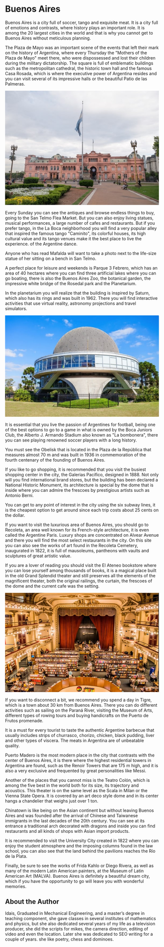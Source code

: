 # Buenos Aires

Buenos Aires is a city full of soccer, tango and exquisite meat. It is a city full of emotions and contrasts, where history plays an important role. It is among the 20 largest cities in the world and that is why you cannot get to Buenos Aires without meticulous planning.

The Plaza de Mayo was an important scene of the events that left their mark on the history of Argentina, where every Thursday the "Mothers of the Plaza de Mayo" meet there, who were dispossessed and lost their children during the military dictatorship. The square is full of emblematic buildings such as the metropolitan cathedral, the historic town hall and the famous Casa Rosada, which is where the executive power of Argentina resides and you can visit several of its impressive halls or the beautiful Patio de las Palmeras.

![Buenos Aires](_static/images/buenos-aires/buenos-aires1.jpg)

Every Sunday you can see the antiques and browse endless things to buy, going to the San Telmo Flea Market. But you can also enjoy living statues, musical performances, a large number of cafes and restaurants. But if you prefer tango, in the La Boca neighborhood you will find a very popular alley that inspired the famous tango "Caminito", its colorful houses, its high cultural value and its tango venues make it the best place to live the experience. of the Argentine dance.

Anyone who has read Mafalda will want to take a photo next to the life-size statue of her sitting on a bench in San Telmo.

A perfect place for leisure and weekends is Parque 3 Febrero, which has an area of 40 hectares where you can find three artificial lakes where you can go boating, there is also the Buenos Aires Zoo, the botanical garden, the impressive white bridge of the Rosedal park and the Planetarium.

In the planetarium you will realize that the building is inspired by Saturn, which also has its rings and was built in 1962. There you will find interactive activities that use virtual reality, astronomy projections and travel simulators.

![Buenos Aires](_static/images/buenos-aires/buenos-aires2.jpg)

It is essential that you live the passion of Argentines for football, being one of the best options to go to a game in what is owned by the Boca Juniors Club, the Alberto J. Armando Stadium also known as "La bombonera", there you can see playing renowned soccer players with a long history.

You must see the Obelisk that is located in the Plaza de la República that measures almost 70 m and was built in 1936 in commemoration of the fourth centenary of the founding of Buenos Aires.

If you like to go shopping, it is recommended that you visit the busiest shopping center in the city, the Galerias Pacifico, designed in 1888. Not only will you find international brand stores, but the building has been declared a National Historic Monument, its architecture is special by the dome that is inside where you can admire the frescoes by prestigious artists such as Antonio Berni.

You can get to any point of interest in the city using the six subway lines, it is the cheapest option to get around since each trip costs about 25 cents on the dollar.

If you want to visit the luxurious area of Buenos Aires, you should go to Recoleta, an area well known for its French-style architecture, it is even called the Argentine Paris. Luxury shops are concentrated on Alvear Avenue and there you will find the most select restaurants in the city. On this site you can also see the works of art found in the Recoleta Cemetery, inaugurated in 1822, it is full of mausoleums, pantheons with vaults and sculptures of great artistic value.

If you are a lover of reading you should visit the El Ateneo bookstore where you can lose yourself among thousands of books, it is a magical place built in the old Grand Splendid theater and still preserves all the elements of the magnificent theater, both the original railings, the curtain, the frescoes of the dome and the current cafe was the setting.

![Buenos Aires](_static/images/buenos-aires/buenos-aires3.jpg)

If you want to disconnect a bit, we recommend you spend a day in Tigre, which is a town about 30 km from Buenos Aires. There you can do different activities such as sailing on the Paraná River, visiting the Museum of Arts, different types of rowing tours and buying handicrafts on the Puerto de Frutos promenade.

It is a must for every tourist to taste the authentic Argentine barbecue that usually includes strips of churrasco, chorizo, chicken, black pudding, liver and other types of viscera. The meats in Argentina are of unbeatable quality.

Puerto Madero is the most modern place in the city that contrasts with the center of Buenos Aires, it is there where the highest residential towers in Argentina are found, such as the Renoir Towers that are 175 m high, and it is also a very exclusive and frequented by great personalities like Messi.

Another of the places that you cannot miss is the Teatro Colón, which is among the five best in the world both for its size, its trajectory and acoustics. This theater is on the same level as the Scala in Milan or the Vienna State Opera. It is covered by an art deco style dome and in its center hangs a chandelier that weighs just over 1 ton.

Chinatown is like being on the Asian continent but without leaving Buenos Aires and was founded after the arrival of Chinese and Taiwanese immigrants in the last decades of the 20th century. You can see at its entrance a traditional arch decorated with dragons and inside you can find restaurants and all kinds of shops with Asian import products.

It is recommended to visit the University City created in 1822 where you can enjoy the student atmosphere and the imposing columns found in the law school, you can also see that the land behind the pavilions reaches the Río de la Plata.

Finally, be sure to see the works of Frida Kahlo or Diego Rivera, as well as many of the modern Latin American painters, at the Museum of Latin American Art (MALVA).
Buenos Aires is definitely a beautiful dream city, which if you have the opportunity to go will leave you with wonderful memories.

## About the Author

Idais, Graduated in Mechanical Engineering, and a master’s degree in teaching component, she gave classes in several institutes of mathematics and physics, but she also dedicated several years of my life as a television producer, she did the scripts for mikes, the camera direction, editing of video and even the location. Later she was dedicated to SEO writing for a couple of years. she like poetry, chess and dominoes.
